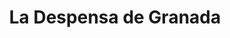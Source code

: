 ---
title: "La Despensa de Granada"
url: /huetor-tajar/la-despensa-de-granada/
shop: supermercado
---